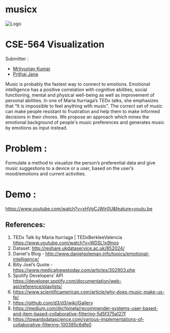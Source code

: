 # musicx
![Logo](https://sbu-musicx.herokuapp.com/static/musicx.png)

# CSE-564 Visualization

Submitter : 
- [Mrityunjay Kumar](mrkumar@cs.stonybrook.edu)
- [Prithaj Jana](jprithaj@cs.stonybrook.edu)
            

Music is probably the fastest way to connect to emotions. Emotional intelligence has a positive correlation with cognitive abilities, social functioning, mental and physical well-being as well as improvement of personal abilities. In one of Maria Iturriaga’s TEDx talks, she emphasizes that “It is impossible to feel anything with music”. 
The correct set of music can make people resistant to frustration and help them to make informed decisions in their chores. We propose an approach which mines the emotional background of people's music preferences and generates music by emotions as input instead.

# Problem :

Formulate a method to visualize the person’s preferential data and give music suggestions to a device or a user, based on the user’s mood/emotions and current activities.

# Demo :
https://www.youtube.com/watch?v=xHVgCJWir0U&feature=youtu.be

References:
-----------------------

1.	TEDx Talk by Maria Iturriaga | TEDxBerkleeValencia https://www.youtube.com/watch?v=WDSL1x9lnos
2.	Dataset: http://reshare.ukdataservice.ac.uk/852024/
3.	Daniel's Blog - http://www.danielgoleman.info/topics/emotional-intelligence/
4.	Billy Joel’s Quote - https://www.medicalnewstoday.com/articles/302903.php
5.	Spotify Developers’ API https://developer.spotify.com/documentation/web-api/reference/playlists/
6.	https://www.scientificamerican.com/article/why-does-music-make-us-fe/
7.	https://github.com/d3/d3/wiki/Gallery
8.	https://medium.com/@cfpinela/recommender-systems-user-based-and-item-based-collaborative-filtering-5d5f375a127f
9.	https://towardsdatascience.com/various-implementations-of-collaborative-filtering-100385c6dfe0
